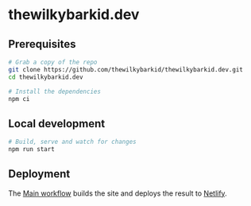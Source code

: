 thewilkybarkid.dev
==================

Prerequisites
-------------

```bash
# Grab a copy of the repo
git clone https://github.com/thewilkybarkid/thewilkybarkid.dev.git
cd thewilkybarkid.dev

# Install the dependencies
npm ci
```

Local development
-----------------

```bash
# Build, serve and watch for changes
npm run start
```

Deployment
----------

The [Main workflow] builds the site and deploys the result to [Netlify].

[Git]: https://git-scm.com
[Main workflow]: .github/workflows/main.yml
[Netlify]: https://www.netlify.com
[Node.js]: https://nodejs.org
